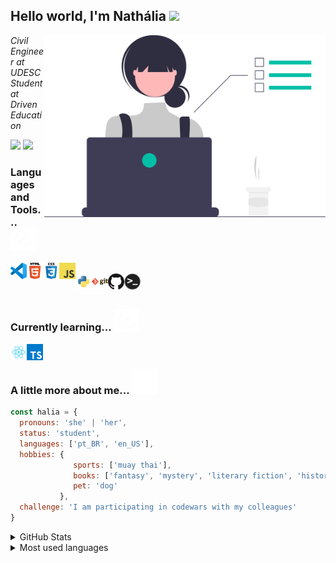 <h2> Hello world, I'm Nathália <img src="https://media4.giphy.com/media/2xplb23EL6F5GA8qQf/giphy.gif" width="50"></h2>
<img align='right' src="https://raw.githubusercontent.com/halia-gt/halia-gt/cac1a0b18cc92b220c9329162253a8cec1debe97/undraw_dev_focus_re_6iwt.svg" width="450">

<p><em>Civil Engineer at UDESC</br>
Student at Driven Education
</em></p>

<a target="_blank" href="https://www.linkedin.com/in/020928122/"><img src="https://img.shields.io/badge/-LinkedIn-0077B5?style=for-the-badge&logo=Linkedin&logoColor=white"></img></a>
<a target="_blank" href="mailto:nathalia.gramst@gmail.com"><img src="https://img.shields.io/badge/-Gmail-D14836?style=for-the-badge&logo=Gmail&logoColor=white"></img></a>

<h3>Languages and Tools... <img src="https://raw.githubusercontent.com/halia-gt/halia-gt/main/attention.gif" width="40"></h3>

<img align="left" alt="Visual Studio Code" width="26px" src="https://raw.githubusercontent.com/github/explore/80688e429a7d4ef2fca1e82350fe8e3517d3494d/topics/visual-studio-code/visual-studio-code.png" />
<img align="left" alt="HTML5" width="26px" src="https://raw.githubusercontent.com/github/explore/80688e429a7d4ef2fca1e82350fe8e3517d3494d/topics/html/html.png" />
<img align="left" alt="CSS3" width="26px" src="https://raw.githubusercontent.com/github/explore/80688e429a7d4ef2fca1e82350fe8e3517d3494d/topics/css/css.png" />
<img align="left" alt="JavaScript" width="26px" src="https://raw.githubusercontent.com/github/explore/80688e429a7d4ef2fca1e82350fe8e3517d3494d/topics/javascript/javascript.png" />
<br>
<img align="left" alt="python" width="26px" src="https://raw.githubusercontent.com/github/explore/80688e429a7d4ef2fca1e82350fe8e3517d3494d/topics/python/python.png" />
<img align="left" alt="Git" width="26px" src="https://raw.githubusercontent.com/github/explore/80688e429a7d4ef2fca1e82350fe8e3517d3494d/topics/git/git.png" />
<img align="left" alt="GitHub" width="26px" src="https://raw.githubusercontent.com/github/explore/78df643247d429f6cc873026c0622819ad797942/topics/github/github.png" />
<img align="left" alt="Terminal" width="26px" src="https://raw.githubusercontent.com/github/explore/80688e429a7d4ef2fca1e82350fe8e3517d3494d/topics/terminal/terminal.png" />

</br>
</br>
<h3>Currently learning... <img src="https://raw.githubusercontent.com/halia-gt/halia-gt/main/attention.gif" width="40"></h3>
<img align="left" alt="React" width="26px" src="https://raw.githubusercontent.com/github/explore/80688e429a7d4ef2fca1e82350fe8e3517d3494d/topics/react/react.png" />
<img align="left" alt="React" width="26px" src="https://raw.githubusercontent.com/github/explore/80688e429a7d4ef2fca1e82350fe8e3517d3494d/topics/typescript/typescript.png" />

</br>
<h3>A little more about me... <img src="https://raw.githubusercontent.com/halia-gt/halia-gt/main/stars.gif" width="40"></h3>

```javascript
const halia = {
  pronouns: 'she' | 'her',
  status: 'student',
  languages: ['pt_BR', 'en_US'],
  hobbies: {
              sports: ['muay thai'],
              books: ['fantasy', 'mystery', 'literary fiction', 'historical fiction', 'horror'],
              pet: 'dog'
           },
  challenge: 'I am participating in codewars with my colleagues'
}
```

<details>
  <summary>GitHub Stats</summary>
  <img align="left" alt="Nathália's GitHub Stats" src="https://github-readme-stats.vercel.app/api?username=halia-gt&theme=radical&show_icons=true" />
</details>

<details>
  <summary>Most used languages</summary>
  <img align="left" alt="Nathália's GitHub Top Languages" src="https://github-readme-stats.vercel.app/api/top-langs/?username=halia-gt&theme=radical" />
</details>

